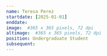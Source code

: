 ```yaml
---
name: Teresa Perez
startdate: [2025-01-01]
enddate: 
image:  #365 x 365 pixels, 72 dpi
altimage:  #365 x 365 pixels, 72 dpi
position: Undergraduate Student 
subsequent:  
---
```

